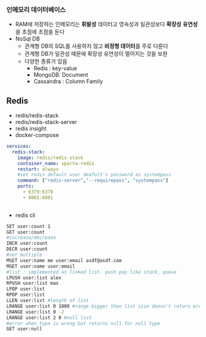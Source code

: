 
### 인메모리 데이터베이스
- RAM에 저장하는 인메모리는 **휘발성** 데이터고 영속성과 일관성보다 **확장성** **유연성**을 초점에 초점을 둔다
- NoSql DB 
	- 관계형 DB의 SQL를 사용하지 않고 **비정형 데이터**를 주로 다룬다
	- 관계형 DB가 일관성 때문에 확장성 유연성이 떨어지는 것을 보완
	- 다양한 종류가 있음
		- Redis : key-value
		- MongoDB: Document
		- Cassandra : Column Family

## Redis
- redis/redis-stack
- redis/redis-stack-server
- redis insight 
- docker-compose
``` yaml
services:  
  redis-stack:  
    image: redis/redis-stack  
    container_name: sparta-redis  
    restart: always  
    #set redis default user deafult's password as systempass
    command: ["redis-server","--requirepass", "systempass"]
    ports:  
      - 6379:6379  
      - 8001:8001
 
```

- redis cli
``` bash
SET user:count 1  
GET user:count  
#increase/decrease
INCR user:count  
DECR user:count  
#set multiple  
MSET user:name me user:email asdf@asdf.com  
MGET user:name user:email
#list : implemented as linked list. push pop like stack, queue
LPUSH user:list alex
RPUSH user:list max
LPOP user:list
RPOP user:list
LLEN user:list #length of list
LRANGE user:list 0 1000 #range bigger than list size doesn't return error
LRANGE user:list 0 -2
LRANGE user:list 2 0 #null list
#error when type is wrong but returns null for null type
GET user:null
```